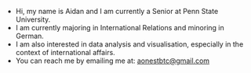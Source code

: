 - Hi, my name is Aidan and I am currently a Senior at Penn State University.
- I am currently majoring in International Relations and minoring in German.
- I am also interested in data analysis and visualisation, especially in the context of international affairs. 
- You can reach me by emailing me at: aonestbtc@gmail.com

